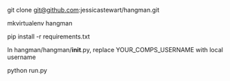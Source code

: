 git clone git@github.com:jessicastewart/hangman.git

mkvirtualenv hangman

pip install -r requirements.txt

In hangman/hangman/__init__.py, replace YOUR_COMPS_USERNAME with local username

python run.py